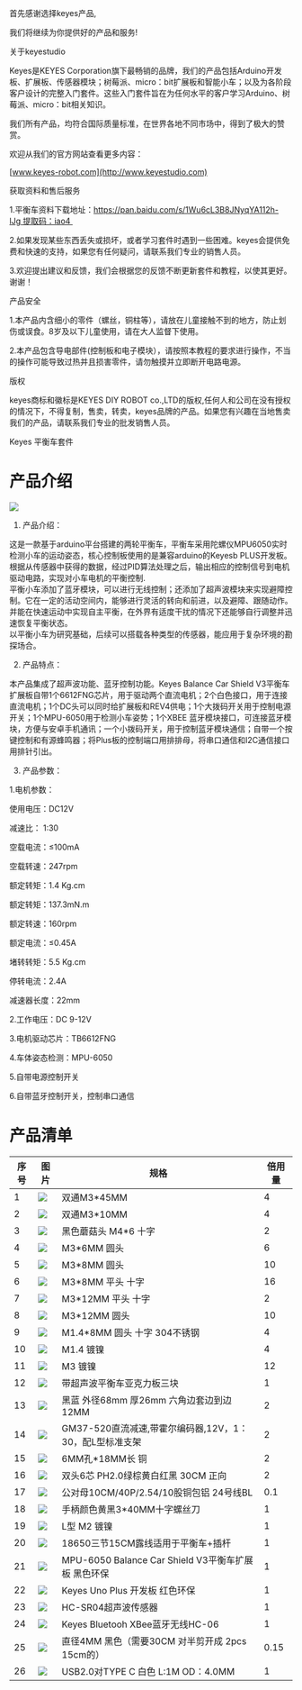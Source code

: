 首先感谢选择keyes产品,

我们将继续为你提供好的产品和服务!

关于keyestudio

Keyes是KEYES Corporation旗下最畅销的品牌，我们的产品包括Arduino开发板、扩展板、传感器模块；树莓派、micro：bit扩展板和智能小车；以及为各阶段客户设计的完整入门套件。这些入门套件旨在为任何水平的客户学习Arduino、树莓派、micro：bit相关知识。

我们所有产品，均符合国际质量标准，在世界各地不同市场中，得到了极大的赞赏。

欢迎从我们的官方网站查看更多内容：

[www.keyes-robot.com](http://www.keyestudio.com)

获取资料和售后服务

1.平衡车资料下载地址：https://pan.baidu.com/s/1Wu6cL3B8JNyqYA112h-lJg 提取码：iao4 

2.如果发现某些东西丢失或损坏，或者学习套件时遇到一些困难。keyes会提供免费和快速的支持，如果您有任何疑问，请联系我们专业的销售人员。

3.欢迎提出建议和反馈，我们会根据您的反馈不断更新套件和教程，以使其更好。谢谢！

产品安全

1.本产品内含细小的零件（螺丝，铜柱等），请放在儿童接触不到的地方，防止划伤或误食。8岁及以下儿童使用，请在大人监督下使用。

2.本产品包含导电部件(控制板和电子模块），请按照本教程的要求进行操作，不当的操作可能导致过热并且损害零件，请勿触摸并立即断开电路电源。

版权

keyes商标和徽标是KEYES DIY ROBOT co.,LTD的版权,任何人和公司在没有授权的情况下，不得复制，售卖，转卖，keyes品牌的产品。如果您有兴趣在当地售卖我们的产品，请联系我们专业的批发销售人员。

Keyes 平衡车套件

# 产品介绍

![](media/096f2e0af0c6d31ed74a49206158e839.jpg)

1.  产品介绍：

这是一款基于arduino平台搭建的两轮平衡车，平衡车采用陀螺仪MPU6050实时检测小车的运动姿态，核心控制板使用的是兼容arduino的Keyesb PLUS开发板。根据从传感器中获得的数据，经过PID算法处理之后，输出相应的控制信号到电机驱动电路，实现对小车电机的平衡控制.  
平衡小车添加了蓝牙模块，可以进行无线控制；还添加了超声波模块来实现避障控制。它在一定的活动空间内，能够进行灵活的转向和前进，以及避障、跟随动作。并能在快速运动中实现自主平衡，在外界有适度干扰的情况下还能够自行调整并迅速恢复平衡状态。  
以平衡小车为研究基础，后续可以搭载各种类型的传感器，能应用于复杂环境的勘探场合。

2.  产品特点：

本产品集成了超声波功能、蓝牙控制功能。Keyes Balance Car Shield V3平衡车扩展板自带1个6612FNG芯片，用于驱动两个直流电机；2个白色接口，用于连接直流电机；1个DC头可以同时给扩展板和REV4供电；1个大拨码开关用于控制电源开关；1个MPU-6050用于检测小车姿势；1个XBEE
蓝牙模块接口，可连接蓝牙模块，方便与安卓手机通讯；一个小拨码开关，用于控制蓝牙模块通信；自带一个按键控制和有源蜂鸣器；将Plus板的控制端口用排排母，将串口通信和I2C通信接口用排针引出。

3.  产品参数：

1.电机参数：

使用电压：DC12V 

减速比： 1:30 

空载电流：≤100mA 

空载转速：247rpm

额定转矩：1.4 Kg.cm 

额定转矩：137.3mN.m

额定转速：160rpm 

额定电流：≤0.45A 

堵转转矩：5.5 Kg.cm 

停转电流：2.4A

减速器长度：22mm

2.工作电压：DC 9-12V

3.电机驱动芯片：TB6612FNG

4.车体姿态检测：MPU-6050

5.自带电源控制开关

6.自带蓝牙控制开关，控制串口通信


# 产品清单

|序号|图片|规格|倍用量|
|-|-|-|-|
|1|![](media/8566bee54aa646b9ecca3fbf6905e908.png)|双通M3*45MM|4|
|2|![](media/8566bee54aa646b9ecca3fbf6905e908.png)|双通M3*10MM|4|
|3|![](media/4b84fe24c089d092b3bd26108c30eb96.png)|黑色蘑菇头 M4*6 十字|2|
|4|![](media/a3d779bcaee8a97dfb99260454842dea.png)|M3*6MM 圆头|6|
|5|![](media/a3d779bcaee8a97dfb99260454842dea.png)|M3*8MM 圆头|10|
|6|![](media/92998e68b2db38c54b58f1ade84bb453.png)|M3*8MM 平头 十字|16|
|7|![](media/92998e68b2db38c54b58f1ade84bb453.png)|M3*12MM 平头 十字|2|
|8|![](media/a3d779bcaee8a97dfb99260454842dea.png)|M3*12MM 圆头|10|
|9|![](media/12931470c239b7ac3cf1489fc0134b6c.png)|M1.4*8MM 圆头 十字 304不锈钢|4|
|10|![](media/90e18d6e506fe4e94df360a13e282653.png)|M1.4 镀镍|4|
|11|![](media/cc3b00b884c668aecc3cdb8d8ab3327a.png)|M3 镀镍|12|
|12|![](media/1f90f96eb7013f73f95676e238cbdb31.jpg)|带超声波平衡车亚克力板三块|1|
|13|![](media/2776529af1bfce210fd83a32d1588b5c.png)|黑蓝 外径68mm 厚26mm 六角边套边到边12MM|2|
|14|![](media/b7fc30c4cf059ad9dc120d96e11a4886.png)|GM37-520直流减速,带霍尔编码器,12V，1：30，配L型标准支架|2|
|15|![](media/7085efbf8ad6614f833b2a3d8931e846.png)|6MM孔*18MM长 铜|2|
|16|![](media/760f52f46a1084d8953e26db197c4544.png)|双头6芯 PH2.0绿棕黄白红黑 30CM 正向|2|
|17|![](media/ba293b76f5930e1cd523bb09cfdc22be.png)|公对母10CM/40P/2.54/10股铜包铝 24号线BL|0.1|
|18|![](media/1b6b2accd5ee5dc5a0aa3633ae11f82b.png)|手柄颜色黄黑3*40MM十字螺丝刀|1|
|19|![](media/6b7833c8af32b6b842d50fa3585ba4eb.png)|L型 M2 镀镍|1|
|20|![](media/8d2268a7fc10dc8e1420f57847ac9ebb.png)|18650三节15CM露线适用于平衡车+插杆|1|
|21|![](media/3d853ed4725f03d0df5c81a7c6472bbd.png)|MPU-6050 Balance Car Shield V3平衡车扩展板 黑色环保|1|
|22|![](media/e43da94c200e995dd2402320708309d6.png)|Keyes Uno Plus 开发板 红色环保|1|
|23|![](media/e1300ff7e6aad38d6b62938edcd70bd1.png)|HC-SR04超声波传感器|1|
|24|![](media/c74df53a24563f1667eece999dce01da.png)|Keyes Bluetooh XBee蓝牙无线HC-06|1|
|25|![](media/c39c398cb548953ae8c9e6e77a002491.png)|直径4MM 黑色（需要30CM 对半剪开成 2pcs 15cm的）|0.15|
|26|![](media/260c62fe8edae84c7a302160a3667ce5.png)|USB2.0对TYPE C 白色 L:1M OD：4.0MM|1|




